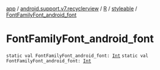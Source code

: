 [app](../../../index.md) / [android.support.v7.recyclerview](../../index.md) / [R](../index.md) / [styleable](index.md) / [FontFamilyFont_android_font](./-font-family-font_android_font.md)

# FontFamilyFont_android_font

`static val FontFamilyFont_android_font: `[`Int`](https://kotlinlang.org/api/latest/jvm/stdlib/kotlin/-int/index.html)
`static val FontFamilyFont_android_font: `[`Int`](https://kotlinlang.org/api/latest/jvm/stdlib/kotlin/-int/index.html)